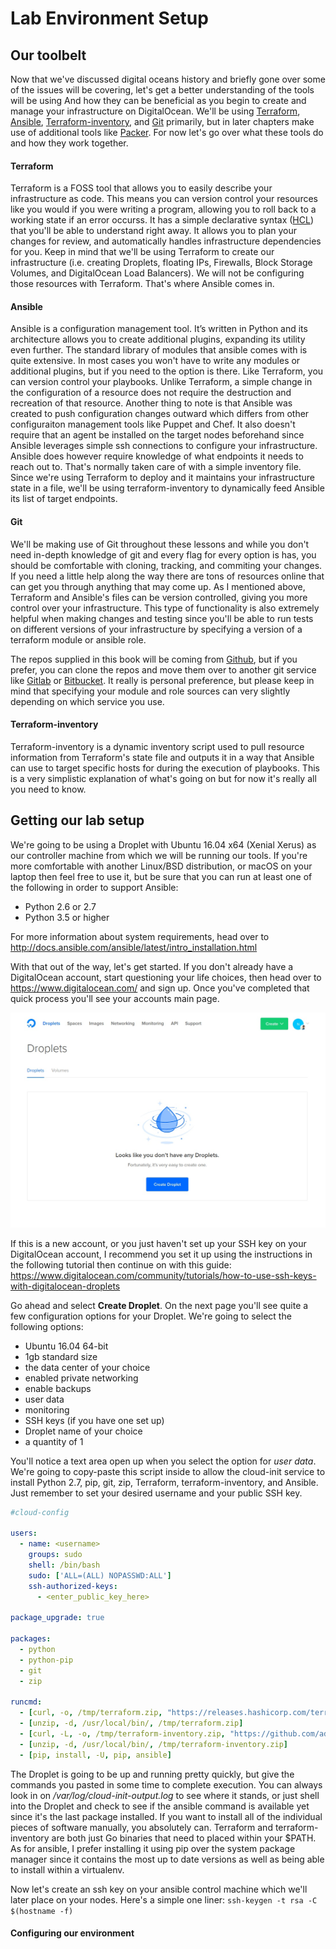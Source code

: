 # Lab Environment Setup

## Our toolbelt

Now that we've discussed digital oceans history and briefly gone over some of the issues will be covering, let's get a better understanding of the tools will be using And how they can be beneficial as you begin to create and manage your infrastructure on DigitalOcean. We'll be using [Terraform](https://www.terraform.io), [Ansible](https://www.ansible.com), [Terraform-inventory](https://github.com/adammck/terraform-inventory), and [Git](https://git-scm.com) primarily, but in later chapters make use of additional tools like [Packer](https://www.packer.io). For now let's go over what these tools do and how they work together.

#### Terraform

Terraform is a FOSS tool that allows you to easily describe your infrastructure as code. This means you can version control your resources like you would if you were writing a program, allowing you to roll back to a working state if an error occurss. It has a simple declarative syntax ([HCL](https://github.com/hashicorp/hcl)) that you'll be able to understand right away. It allows you to plan your changes for review, and automatically handles infrastructure dependencies for you. Keep in mind that we'll be using Terraform to create our infrastructure (i.e. creating Droplets, floating IPs, Firewalls, Block Storage Volumes, and DigitalOcean Load Balancers). We will not be configuring those resources with Terraform. That's where Ansible comes in.

#### Ansible

Ansible is a configuration management tool. It’s written in Python and its architecture allows you to create additional plugins, expanding its utility even further. The standard library of modules that ansible comes with is quite extensive. In most cases you won't have to write any modules or additional plugins, but if you need to the option is there. Like Terraform, you can version control your playbooks. Unlike Terraform, a simple change in the configuration of a resource does not require the destruction and recreation of that resource. Another thing to note is that Ansible was created to push configuration changes outward which differs from other configuraiton management tools like  Puppet and Chef. It also doesn't require that an agent be installed on the target nodes beforehand since Ansible leverages simple ssh connections to configure your infrastructure. Ansible does however require knowledge of what endpoints it needs to reach out to. That's normally taken care of with a simple inventory file. Since we're using Terraform to deploy and it maintains your infrastructure state in a file, we'll be using terraform-inventory to dynamically feed Ansible its list of target endpoints.

#### Git

We'll be making use of Git throughout these lessons and while you don't need in-depth knowledge of git and every flag for every option is has, you should be comfortable with cloning, tracking, and commiting your changes. If you need a little help along the way there are tons of resources online that can get you through anything that may come up. As I mentioned above, Terraform and Ansible's files can be version controlled, giving you more control over your infrastructure. This type of functionality is also extremely helpful when making changes and testing since you'll be able to run tests on different versions of your infrastructure by specifying a version of a terraform module or ansible role.

The repos supplied in this book will be coming from [Github](https://github.com), but if you prefer, you can clone the repos and move them over to another git service like [Gitlab](https://gitlab.com) or [Bitbucket](https://bitbucket.org). It really is personal preference, but please keep in mind that specifying your module and role sources can very slightly depending on which service you use.

#### Terraform-inventory

Terraform-inventory is a dynamic inventory script used to pull resource information from Terraform's state file and outputs it in a way that Ansible can use to target specific hosts for during the execution of playbooks. This is a very simplistic explanation of what's going on but for now it's really all you need to know. 


## Getting our lab setup

We're going to be using a Droplet with Ubuntu 16.04 x64 (Xenial Xerus) as our controller machine from which we will be running our tools. If you're more comfortable with another Linux/BSD distribution, or macOS on your laptop then feel free to use it, but be sure that you can run at least one of the following in order to support Ansible:

* Python 2.6 or 2.7
* Python 3.5 or higher

For more information about system requirements, head over to http://docs.ansible.com/ansible/latest/intro_installation.html
  
With that out of the way, let's get started. If you don't already have a DigitalOcean account, start questioning your life choices, then head over to https://www.digitalocean.com/ and sign up. Once you've completed that quick process you'll see your accounts main page.

![fresh account](./ch3img/init-login.jpg)


If this is a new account, or you just haven't set up your SSH key on your DigitalOcean account, I recommend you set it up using the instructions in the following tutorial then continue on with this guide: https://www.digitalocean.com/community/tutorials/how-to-use-ssh-keys-with-digitalocean-droplets

Go ahead and select **Create Droplet**. On the next page you'll see quite a few configuration options for your Droplet. We're going to select the following options:

* Ubuntu 16.04 64-bit
* 1gb standard size
* the data center of your choice
* enabled private networking
* enable backups
* user data
* monitoring
* SSH keys (if you have one set up)
* Droplet name of your choice
* a quantity of 1

You'll notice a text area open up when you select the option for *user data*. We're going to copy-paste this script inside to allow the cloud-init service to install Python 2.7, pip, git, zip, Terraform, terraform-inventory, and Ansible. Just remember to set your desired username and your public SSH key.

```yaml
#cloud-config

users:
  - name: <username>
    groups: sudo
    shell: /bin/bash
    sudo: ['ALL=(ALL) NOPASSWD:ALL']
    ssh-authorized-keys:
      - <enter_public_key_here>

package_upgrade: true

packages:
  - python
  - python-pip
  - git
  - zip

runcmd:
  - [curl, -o, /tmp/terraform.zip, "https://releases.hashicorp.com/terraform/0.11.3/terraform_0.11.3_linux_amd64.zip"]
  - [unzip, -d, /usr/local/bin/, /tmp/terraform.zip]
  - [curl, -L, -o, /tmp/terraform-inventory.zip, "https://github.com/adammck/terraform-inventory/releases/download/v0.7-pre/terraform-inventory_v0.7-pre_linux_amd64.zip"]
  - [unzip, -d, /usr/local/bin/, /tmp/terraform-inventory.zip]
  - [pip, install, -U, pip, ansible]
```

The Droplet is going to be up and running pretty quickly, but give the commands you pasted in some time to complete execution. You can always look in on */var/log/cloud-init-output.log* to see where it stands, or just shell into the Droplet and check to see if the ansible command is available yet since it's the last package installed. If you want to install all of the individual pieces of software manually, you absolutely can. Terraform and terraform-inventory are both just Go binaries that need to placed within your $PATH. As for ansible, I prefer installing it using pip over the system package manager since it contains the most up to date versions as well as being able to install within a virtualenv. 

Now let's create an ssh key on your ansible control machine which we'll later place on your nodes. Here's a simple one liner: `ssh-keygen -t rsa -C $(hostname -f)`
<!-- create ssh key -->

<!-- add key and grab API token -->

#### Configuring our environment

<!-- directory structure -->